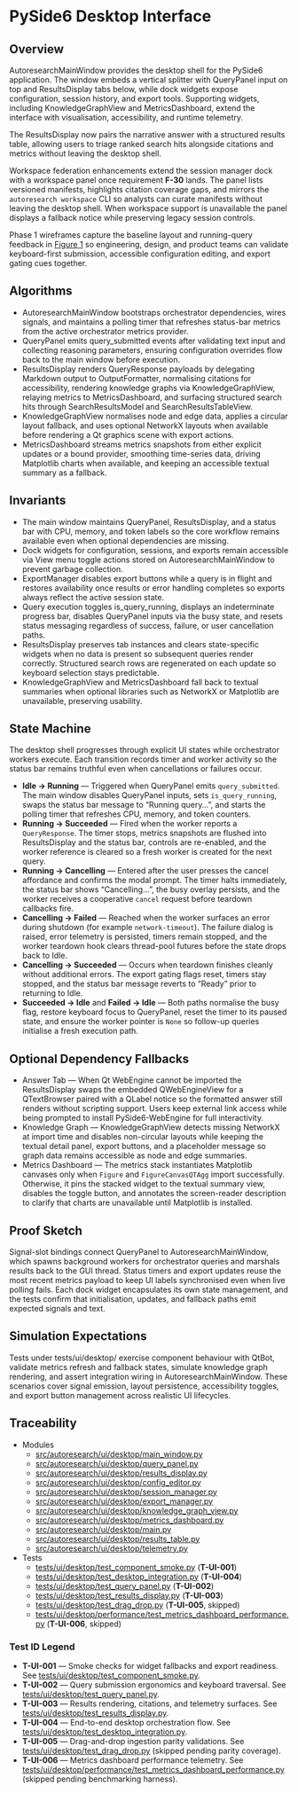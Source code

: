 # PySide6 Desktop Interface

## Overview

AutoresearchMainWindow provides the desktop shell for the PySide6
application. The window embeds a vertical splitter with QueryPanel input on
top and ResultsDisplay tabs below, while dock widgets expose configuration,
session history, and export tools. Supporting widgets, including
KnowledgeGraphView and MetricsDashboard, extend the interface with
visualisation, accessibility, and runtime telemetry.

The ResultsDisplay now pairs the narrative answer with a structured results
table, allowing users to triage ranked search hits alongside citations and
metrics without leaving the desktop shell.

Workspace federation enhancements extend the session manager dock with a
workspace panel once requirement **F-30** lands. The panel lists versioned
manifests, highlights citation coverage gaps, and mirrors the
`autoresearch workspace` CLI so analysts can curate manifests without leaving
the desktop shell. When workspace support is unavailable the panel displays a
fallback notice while preserving legacy session controls.

Phase 1 wireframes capture the baseline layout and running-query feedback in
[Figure 1](../diagrams/pyside6_layout.md#visual-references) so engineering,
design, and product teams can validate keyboard-first submission, accessible
configuration editing, and export gating cues together.

## Algorithms

- AutoresearchMainWindow bootstraps orchestrator dependencies, wires signals,
and maintains a polling timer that refreshes status-bar metrics from the
active orchestrator metrics provider.
- QueryPanel emits query_submitted events after validating text input and
collecting reasoning parameters, ensuring configuration overrides flow back to
the main window before execution.
- ResultsDisplay renders QueryResponse payloads by delegating Markdown output
  to OutputFormatter, normalising citations for accessibility, rendering
  knowledge graphs via KnowledgeGraphView, relaying metrics to
  MetricsDashboard, and surfacing structured search hits through
  SearchResultsModel and SearchResultsTableView.
- KnowledgeGraphView normalises node and edge data, applies a circular layout
fallback, and uses optional NetworkX layouts when available before rendering a
Qt graphics scene with export actions.
- MetricsDashboard streams metrics snapshots from either explicit updates or a
bound provider, smoothing time-series data, driving Matplotlib charts when
available, and keeping an accessible textual summary as a fallback.

## Invariants

- The main window maintains QueryPanel, ResultsDisplay, and a status bar with
CPU, memory, and token labels so the core workflow remains available even when
optional dependencies are missing.
- Dock widgets for configuration, sessions, and exports remain accessible via
View menu toggle actions stored on AutoresearchMainWindow to prevent garbage
collection.
- ExportManager disables export buttons while a query is in flight and restores
  availability once results or error handling completes so exports always
  reflect the active session state.
- Query execution toggles is_query_running, displays an indeterminate progress
  bar, disables QueryPanel inputs via the busy state, and resets status
  messaging regardless of success, failure, or user cancellation paths.
- ResultsDisplay preserves tab instances and clears state-specific widgets when
no data is present so subsequent queries render correctly. Structured search
rows are regenerated on each update so keyboard selection stays predictable.
- KnowledgeGraphView and MetricsDashboard fall back to textual summaries when
optional libraries such as NetworkX or Matplotlib are unavailable, preserving
usability.

## State Machine

The desktop shell progresses through explicit UI states while orchestrator
workers execute. Each transition records timer and worker activity so the
status bar remains truthful even when cancellations or failures occur.

- **Idle → Running** — Triggered when QueryPanel emits ``query_submitted``. The
  main window disables QueryPanel inputs, sets ``is_query_running``, swaps the
  status bar message to “Running query…”, and starts the polling timer that
  refreshes CPU, memory, and token counters.
- **Running → Succeeded** — Fired when the worker reports a ``QueryResponse``.
  The timer stops, metrics snapshots are flushed into ResultsDisplay and the
  status bar, controls are re-enabled, and the worker reference is cleared so a
  fresh worker is created for the next query.
- **Running → Cancelling** — Entered after the user presses the cancel
  affordance and confirms the modal prompt. The timer halts immediately,
  the status bar
  shows “Cancelling…”, the busy overlay persists, and the worker receives a
  cooperative ``cancel`` request before teardown callbacks fire.
- **Cancelling → Failed** — Reached when the worker surfaces an error during
  shutdown (for example ``network-timeout``). The failure dialog is raised,
  error telemetry is persisted, timers remain stopped, and the worker teardown
  hook clears thread-pool futures before the state drops back to Idle.
- **Cancelling → Succeeded** — Occurs when teardown finishes cleanly without
  additional errors. The export gating flags reset, timers stay stopped, and
  the status bar message reverts to “Ready” prior to returning to Idle.
- **Succeeded → Idle** and **Failed → Idle** — Both paths normalise the busy
  flag, restore keyboard focus to QueryPanel, reset the timer to its paused
  state, and ensure the worker pointer is ``None`` so follow-up queries
  initialise a fresh execution path.

## Optional Dependency Fallbacks

- Answer Tab — When Qt WebEngine cannot be imported the ResultsDisplay swaps the
  embedded QWebEngineView for a QTextBrowser paired with a QLabel notice so the
  formatted answer still renders without scripting support. Users keep external
  link access while being prompted to install PySide6-WebEngine for full
  interactivity.
- Knowledge Graph — KnowledgeGraphView detects missing NetworkX at import time
  and disables non-circular layouts while keeping the textual detail panel,
  export buttons, and a placeholder message so graph data remains accessible as
  node and edge summaries.
- Metrics Dashboard — The metrics stack instantiates Matplotlib canvases only
  when ``Figure`` and ``FigureCanvasQTAgg`` import successfully. Otherwise, it
  pins the stacked widget to the textual summary view, disables the toggle
  button, and annotates the screen-reader description to clarify that charts are
  unavailable until Matplotlib is installed.

## Proof Sketch

Signal-slot bindings connect QueryPanel to AutoresearchMainWindow, which
spawns background workers for orchestrator queries and marshals results back to
the GUI thread. Status timers and export updates reuse the most recent metrics
payload to keep UI labels synchronised even when live polling fails. Each
dock widget encapsulates its own state management, and the tests confirm that
initialisation, updates, and fallback paths emit expected signals and text.

## Simulation Expectations

Tests under tests/ui/desktop/ exercise component behaviour with QtBot, validate
metrics refresh and fallback states, simulate knowledge graph rendering, and
assert integration wiring in AutoresearchMainWindow. These scenarios cover
signal emission, layout persistence, accessibility toggles, and export button
management across realistic UI lifecycles.

## Traceability

- Modules
  - [src/autoresearch/ui/desktop/main_window.py][m1]
  - [src/autoresearch/ui/desktop/query_panel.py][m2]
  - [src/autoresearch/ui/desktop/results_display.py][m3]
  - [src/autoresearch/ui/desktop/config_editor.py][m4]
  - [src/autoresearch/ui/desktop/session_manager.py][m5]
  - [src/autoresearch/ui/desktop/export_manager.py][m6]
  - [src/autoresearch/ui/desktop/knowledge_graph_view.py][m7]
  - [src/autoresearch/ui/desktop/metrics_dashboard.py][m8]
  - [src/autoresearch/ui/desktop/main.py][m9]
  - [src/autoresearch/ui/desktop/results_table.py][m10]
  - [src/autoresearch/ui/desktop/telemetry.py][m11]
- Tests
  - [tests/ui/desktop/test_component_smoke.py][t1] (**T-UI-001**)
  - [tests/ui/desktop/test_desktop_integration.py][t2] (**T-UI-004**)
  - [tests/ui/desktop/test_query_panel.py][t3] (**T-UI-002**)
  - [tests/ui/desktop/test_results_display.py][t4] (**T-UI-003**)
  - [tests/ui/desktop/test_drag_drop.py][t5] (**T-UI-005**, skipped)
  - [tests/ui/desktop/performance/test_metrics_dashboard_performance.py][t6]
    (**T-UI-006**, skipped)

### Test ID Legend

- **T-UI-001** — Smoke checks for widget fallbacks and export readiness. See
  [tests/ui/desktop/test_component_smoke.py][t1].
- **T-UI-002** — Query submission ergonomics and keyboard traversal. See
  [tests/ui/desktop/test_query_panel.py][t3].
- **T-UI-003** — Results rendering, citations, and telemetry surfaces. See
  [tests/ui/desktop/test_results_display.py][t4].
- **T-UI-004** — End-to-end desktop orchestration flow. See
  [tests/ui/desktop/test_desktop_integration.py][t2].
- **T-UI-005** — Drag-and-drop ingestion parity validations. See
  [tests/ui/desktop/test_drag_drop.py][t5] (skipped pending parity coverage).
- **T-UI-006** — Metrics dashboard performance telemetry. See
  [tests/ui/desktop/performance/test_metrics_dashboard_performance.py][t6]
  (skipped pending benchmarking harness).

[m1]: ../../src/autoresearch/ui/desktop/main_window.py
[m2]: ../../src/autoresearch/ui/desktop/query_panel.py
[m3]: ../../src/autoresearch/ui/desktop/results_display.py
[m4]: ../../src/autoresearch/ui/desktop/config_editor.py
[m5]: ../../src/autoresearch/ui/desktop/session_manager.py
[m6]: ../../src/autoresearch/ui/desktop/export_manager.py
[m7]: ../../src/autoresearch/ui/desktop/knowledge_graph_view.py
[m8]: ../../src/autoresearch/ui/desktop/metrics_dashboard.py
[m9]: ../../src/autoresearch/ui/desktop/main.py
[m10]: ../../src/autoresearch/ui/desktop/results_table.py
[m11]: ../../src/autoresearch/ui/desktop/telemetry.py
[t1]: ../../tests/ui/desktop/test_component_smoke.py
[t2]: ../../tests/ui/desktop/test_desktop_integration.py
[t3]: ../../tests/ui/desktop/test_query_panel.py
[t4]: ../../tests/ui/desktop/test_results_display.py
[t5]: ../../tests/ui/desktop/test_drag_drop.py
[t6]: ../../tests/ui/desktop/performance/test_metrics_dashboard_performance.py

